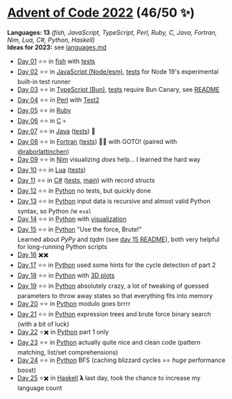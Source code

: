 # [Advent of Code 2022](https://adventofcode.com/2022) (46/50 ✨)

**Languages: 13** *(fish, JavaScript, TypeScript, Perl, Ruby, C, Java, Fortran, Nim,
Lua, C#, Python, Haskell)*  
**Ideas for 2023:** see [languages.md](languages.md)

- [Day 01](https://adventofcode.com/2022/day/1) ⭐⭐ in
  [fish](day-01/day01.fish)
  with [tests](day-01/test.fish)
- [Day 02](https://adventofcode.com/2022/day/2) ⭐⭐ in
  [JavaScript (Node/esm)](day-02/day02.mjs),
  [tests](day-02/day02.test.mjs) for Node 19's experimental built-in test runner
- [Day 03](https://adventofcode.com/2022/day/3) ⭐⭐ in
  [TypeScript (Bun)](day-03/day03.ts),
  [tests](day-03/day03.test.ts) require Bun Canary, see [README](day-03/README.md)
- [Day 04](https://adventofcode.com/2022/day/4) ⭐⭐ in
  [Perl](day-04/day04.pl) with [Test2](https://metacpan.org/pod/Test2)
- [Day 05](https://adventofcode.com/2022/day/5) ⭐⭐ in
  [Ruby](day-05/day05.rb)
- [Day 06](https://adventofcode.com/2022/day/6) ⭐⭐ in
  [C](day-06/day06.c) 💀
- [Day 07](https://adventofcode.com/2022/day/7) ⭐⭐ in
  [Java](day-07/src/main/java/de/zogan/aoc2022/Day07.java)
  ([tests](day-07/src/test/java/de/zogan/aoc2022/Day07Tests.java)) 🦕
- [Day 08](https://adventofcode.com/2022/day/8) ⭐⭐ in
  [Fortran](day-08/day08.f90)
  ([tests](day-08/tests.f90)) 🧑‍🔬 with GOTO!
  (paired with [@raborlattinchen](https://github.com/raborlattinchen))
- [Day 09](https://adventofcode.com/2022/day/9) ⭐⭐ in
  [Nim](day-09/day09.nim) visualizing *does* help… I learned the hard way
- [Day 10](https://adventofcode.com/2022/day/10) ⭐⭐ in
  [Lua](day-10/day10.lua) ([tests](day-10/day10_spec.lua))
- [Day 11](https://adventofcode.com/2022/day/11) ⭐⭐ in
  [C#](day-11/Day11.cs) ([tests](day-11/Day11Tests.cs),
  [main](day-11/Program.cs)) with record structs
- [Day 12](https://adventofcode.com/2022/day/12) ⭐⭐ in
  [Python](day-12/day12.py) no tests, but quickly done
- [Day 13](https://adventofcode.com/2022/day/13) ⭐⭐ in
  [Python](day-13/day13.py) input data is recursive and almost valid Python syntax, so Python /w `eval`
- [Day 14](https://adventofcode.com/2022/day/14) ⭐⭐ in
  [Python](day-14/day14.py) with [visualization](day-14/README.md)
- [Day 15](https://adventofcode.com/2022/day/15) ⭐⭐ in
  [Python](day-15/day15.py) "Use the force, Brute!"  
  Learned about *PyPy* and *tqdm* (see [day 15 README](day-15/README.md)),
  both very helpful for long-running Python scripts
- [Day 16](https://adventofcode.com/2022/day/16) ️✖️✖️
- [Day 17](https://adventofcode.com/2022/day/17) ⭐⭐ in
  [Python](day-17/day17.py) used some hints for the cycle detection of part 2
- [Day 18](https://adventofcode.com/2022/day/18) ⭐⭐ in
  [Python](day-18/day18.py) with [3D plots](day-18/README.md)
- [Day 19](https://adventofcode.com/2022/day/19) ⭐⭐ in
  [Python](day-19/day19.py) absolutely crazy, a lot of tweaking of guessed
  parameters to throw away states so that everything fits into memory
- [Day 20](https://adventofcode.com/2022/day/20) ⭐⭐ in
  [Python](day-20/day20.py) modulo goes brrrr
- [Day 21](https://adventofcode.com/2022/day/21) ⭐⭐ in
  [Python](day-21/day21.py) expression trees and brute force binary search (with a bit of luck)
- [Day 22](https://adventofcode.com/2022/day/22) ⭐✖️ in
  [Python](day-22/day22.py) part 1 only
- [Day 23](https://adventofcode.com/2022/day/23) ⭐⭐ in
  [Python](day-23/day23.py) actually quite nice and clean code (pattern matching, list/set comprehensions)
- [Day 24](https://adventofcode.com/2022/day/24) ⭐⭐ in
  [Python](day-24/day24.py) BFS (caching blizzard cycles == *huge* performance boost)
- [Day 25](https://adventofcode.com/2022/day/25) ⭐✖️ in
  [Haskell](day-25/day25.hs) 𝝺 last day, took the chance to increase my language count
